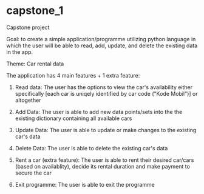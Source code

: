 # capstone_1

Capstone project

Goal: to create a simple application/programme utilizing python language in which the user will be able to read, add, update, and delete the existing data in the app.

Theme: Car rental data

The application has 4 main features + 1 extra feature:
1. Read data: The user has the options to view the car's availability either specifically [each car is uniqely identified by car code ("Kode Mobil")] or altogether
   
2. Add Data: The user is able to add new data points/sets into the the existing dictionary containing all available cars

3. Update Data: The user is able to update or make changes to the existing car's data

4. Delete Data: The user is able to delete the existing car's data

5. Rent a car (extra feature): The user is able to rent their desired car/cars (based on availablity), decide its rental duration and make payment to secure the car
   
6. Exit programme: The user is able to exit the programme 
